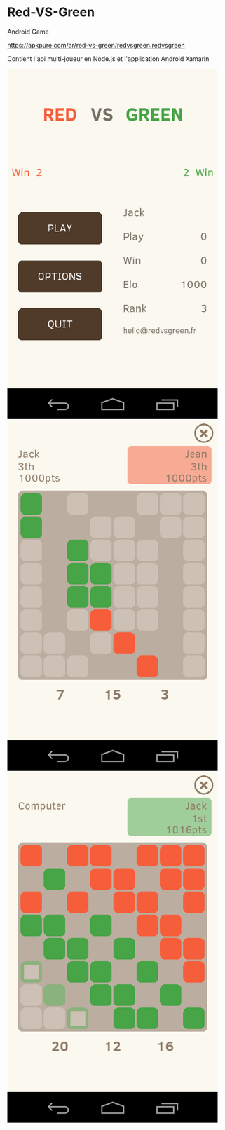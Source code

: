 # Red-VS-Green
Android Game

https://apkpure.com/ar/red-vs-green/redvsgreen.redvsgreen

Contient l'api multi-joueur en Node.js et l'application Android Xamarin

![Screen1](https://github.com/Paulalex85/Red-VS-Green/blob/master/Screens/Nexus%20S%20(KitKat)%20Screentshot%201.png)
![Screen2](https://github.com/Paulalex85/Red-VS-Green/blob/master/Screens/Nexus%20S%20(KitKat)%20Screentshot%204.png)
![Screen3](https://github.com/Paulalex85/Red-VS-Green/blob/master/Screens/Nexus%20S%20(KitKat)%20Screentshot%206.png)

